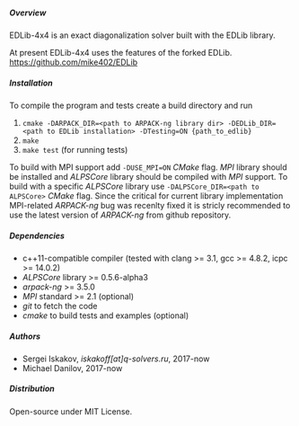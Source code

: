 ##### Overview
EDLib-4x4 is an exact diagonalization solver built with the EDLib library.

At present EDLib-4x4 uses the features of the forked EDLib.
https://github.com/mike402/EDLib

##### Installation ###
To compile the program and tests create a build directory and run

1. `cmake -DARPACK_DIR=<path to ARPACK-ng library dir> -DEDLib_DIR=<path to EDLib installation> -DTesting=ON {path_to_edlib}`
2. `make`
3. `make test` (for running tests)

To build with MPI support add `-DUSE_MPI=ON` *CMake* flag. *MPI* library should be installed and *ALPSCore*
library should be compiled with *MPI* support. To build with a specific *ALPSCore* library use
`-DALPSCore_DIR=<path to ALPSCore>` *CMake* flag. Since the critical for current library implementation
MPI-related *ARPACK-ng* bug was recenlty fixed it is stricly recommended to use the latest version
of *ARPACK-ng* from github repository.

##### Dependencies
- c++11-compatible compiler (tested with clang >= 3.1, gcc >= 4.8.2, icpc >= 14.0.2)
- *ALPSCore* library >= 0.5.6-alpha3
- *arpack-ng* >= 3.5.0
- *MPI* standard >= 2.1 (optional)
- *git* to fetch the code
- *cmake* to build tests and examples (optional)

##### Authors
- Sergei Iskakov, *iskakoff[at]q-solvers.ru*, 2017-now
- Michael Danilov, 2017-now

##### Distribution
Open-source under MIT License.
